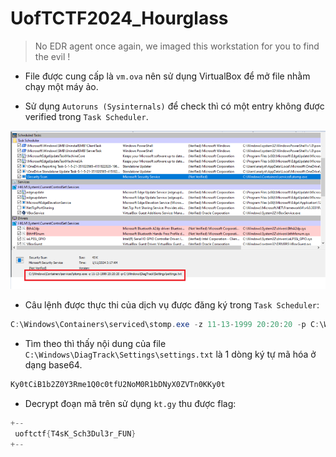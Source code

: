 # UofTCTF2024_Hourglass

> No EDR agent once again, we imaged this workstation for you to find the evil !

- File được cung cấp là `vm.ova` nên sử dụng VirtualBox để mở file nhằm chạy một máy ảo.

- Sử dụng `Autoruns (Sysinternals)` để check thì có một entry không được verified trong `Task Scheduler`.

![1.png](./images/1.png)

- Câu lệnh được thực thi của dịch vụ được đăng ký trong `Task Scheduler`:

```ps1
C:\Windows\Containers\serviced\stomp.exe -z 11-13-1999 20:20:20 -p C:\Windows\DiagTrack\Settings\settings.txt
```

- Tìm theo thì thấy nội dung của file `C:\Windows\DiagTrack\Settings\settings.txt` là 1 dòng ký tự mã hóa ở dạng base64.

```ps1
Ky0tCiB1b2Z0Y3Rme1Q0c0tfU2NoM0R1bDNyX0ZVTn0KKy0t
```

- Decrypt đoạn mã trên sử dụng `kt.gy` thu được flag:

```ps1
+--
 uoftctf{T4sK_Sch3Dul3r_FUN}
+--
```
